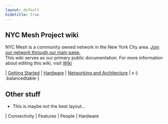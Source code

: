```yaml
---
layout: default
hidetitle: true
---
```


## NYC Mesh Project wiki 
NYC Mesh is a community owned network in the New York City area. [Join our network through our main page.](https://nycmesh.net/join)  
This wiki serves as our primary public documentation. For more information about editing this wiki, visit [Wiki](/wiki)

| [Getting Started](/howto/gettingstarted) | [Hardware](/hardware)
| [Networking and Architecture](/network) | x
{: .balancedtable }


## Other stuff
* This is maybe not the best layout...


| Connectivity | Features 
| People | Hardware

